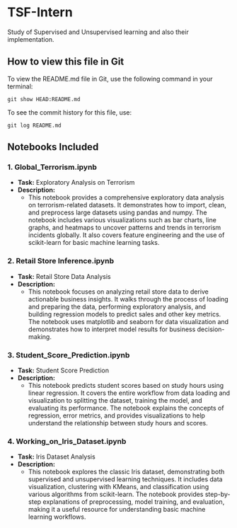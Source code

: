 # TSF-Intern
Study of Supervised and Unsupervised  learning and also their implementation.

## How to view this file in Git

To view the README.md file in Git, use the following command in your terminal:

```
git show HEAD:README.md
```

To see the commit history for this file, use:

```
git log README.md
```

## Notebooks Included

### 1. Global_Terrorism.ipynb
- **Task:** Exploratory Analysis on Terrorism
- **Description:**
	- This notebook provides a comprehensive exploratory data analysis on terrorism-related datasets. It demonstrates how to import, clean, and preprocess large datasets using pandas and numpy. The notebook includes various visualizations such as bar charts, line graphs, and heatmaps to uncover patterns and trends in terrorism incidents globally. It also covers feature engineering and the use of scikit-learn for basic machine learning tasks.

### 2. Retail Store Inference.ipynb
- **Task:** Retail Store Data Analysis
- **Description:**
	- This notebook focuses on analyzing retail store data to derive actionable business insights. It walks through the process of loading and preparing the data, performing exploratory analysis, and building regression models to predict sales and other key metrics. The notebook uses matplotlib and seaborn for data visualization and demonstrates how to interpret model results for business decision-making.

### 3. Student_Score_Prediction.ipynb
- **Task:** Student Score Prediction
- **Description:**
	- This notebook predicts student scores based on study hours using linear regression. It covers the entire workflow from data loading and visualization to splitting the dataset, training the model, and evaluating its performance. The notebook explains the concepts of regression, error metrics, and provides visualizations to help understand the relationship between study hours and scores.

### 4. Working_on_Iris_Dataset.ipynb
- **Task:** Iris Dataset Analysis
- **Description:**
	- This notebook explores the classic Iris dataset, demonstrating both supervised and unsupervised learning techniques. It includes data visualization, clustering with KMeans, and classification using various algorithms from scikit-learn. The notebook provides step-by-step explanations of preprocessing, model training, and evaluation, making it a useful resource for understanding basic machine learning workflows.

